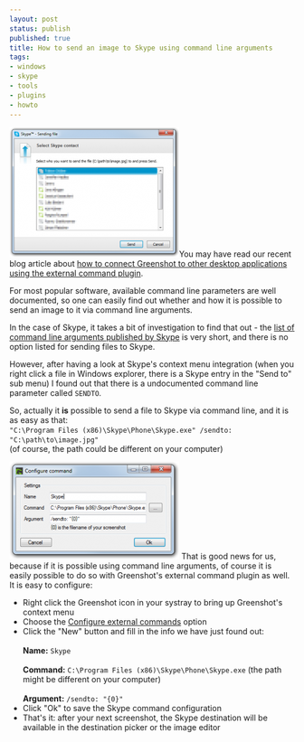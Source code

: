 ```yaml
---
layout: post
status: publish
published: true
title: How to send an image to Skype using command line arguments
tags:
- windows
- skype
- tools
- plugins
- howto
---
```

<p><a href="/2013/02/17/how-to-send-an-image-to-skype-using-command-line-arguments/2-select-skype-contact-2/" rel="attachment wp-att-849" title="Selecting the Skype recipient"><img src="/assets/wp-content/uploads/2013/02/2-select-skype-contact-300x230.png" alt="2-select-skype-contact" width="300" height="230" class="alignleft size-medium wp-image-849"  alt="Selecting the Skype recipient" /></a>You may have read our recent blog article about <a href="/2013/01/28/how-to-use-the-external-command-plugin-to-send-screenshots-to-other-applications/" title="How to use the External Command Plugin to send screenshots to other applications">how to connect Greenshot to other desktop applications using the external command plugin</a>.</p>
<p>For most popular software, available command line parameters are well documented, so one can easily find out whether and how it is possible to send an image to it via command line arguments.</p>
<p>In the case of Skype, it takes a bit of investigation to find that out - the <a href="https://support.skype.com/en/faq/FA171/can-i-run-skype-for-windows-desktop-from-the-command-line" rel="nofollow">list of command line arguments published by Skype</a> is very short, and there is no option listed for sending files to Skype.</p>
<p>However, after having a look at Skype's context menu integration (when you right click a file in Windows explorer, there is a Skype entry in the "Send to" sub menu) I found out that there is a undocumented command line parameter called <code>SENDTO</code>.</p>
<p>So, actually it <strong>is</strong> possible to send a file to Skype via command line, and it is as easy as that:<br />
<code>"C:\Program Files (x86)\Skype\Phone\Skype.exe" /sendto: "C:\path\to\image.jpg"</code><br />
(of course, the path could be different on your computer)</p>
<p><a href="/assets/wp-content/uploads/2013/02/1-configure-skype-command.png" title="Configuring external command for Skype"><img src="/assets/wp-content/uploads/2013/02/1-configure-skype-command-300x173.png" alt="Configuring external command for Skype" width="300" height="173" class="alignright size-medium wp-image-851" /></a> That is good news for us, because if it is possible using command line arguments, of course it is easily possible to do so with Greenshot's external command plugin as well.<br />
It is easy to configure:</p>
<ul>
<li>Right click the Greenshot icon in your systray to bring up Greenshot's context menu</li>
<li>Choose the <a href="/2013/01/28/how-to-use-the-external-command-plugin-to-send-screenshots-to-other-applications/" title="How to use the External Command Plugin to send screenshots to other applications">Configure external commands</a> option</li>
<li>Click the "New" button and fill in the info we have just found out:<br><br />
<strong>Name:</strong> <code>Skype</code><br><br />
<strong>Command:</strong> <code>C:\Program Files (x86)\Skype\Phone\Skype.exe</code> (the path might be different on your computer)<br><br />
<strong>Argument:</strong> <code>/sendto: "{0}"</code></li>
<li>Click "Ok" to save the Skype command configuration</li>
<li>That's it: after your next screenshot, the Skype destination will be available in the destination picker or the image editor</li>
</ul>

